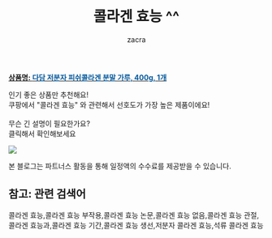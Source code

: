 ﻿---
layout: post
title:  "콜라겐 효능 ^^"
author: zacra
categories: [ 아이템 ]
tags: [콜라겐 효능,콜라겐 효능 부작용,콜라겐 효능 논문,콜라겐 효능 없음,콜라겐 효능 관절,콜라겐 효능과,콜라겐 효능 기간,콜라겐 효능 생선,저분자 콜라겐 효능,석류 콜라겐 효능]
image: https://static.coupangcdn.com/image/retail/images/76179195446011-76ca2887-f735-49c5-8d99-b6f9b2fa3fbb.jpg 
description: "쿠팡에서 콜라겐 효능 관련 키워드로 가장 고객 선호도가 높은 제품이랍니다."
rating: 4.5
---

<a href="https://link.coupang.com/re/AFFSDP?lptag=AF8407795&pageKey=1198596466&itemId=2182867460&vendorItemId=70180907213&traceid=V0-153-570e8354b747e9d4"><b>상품명: <font color='#01579B'>다담 저분자 피쉬콜라겐 분말 가루, 400g, 1개</font></b></a>

인기 좋은 상품만 추천해요!<br/>
쿠팡에서 "콜라겐 효능" 와 관련해서 선호도가 가장 높은 제품이에요!<br/><br/>
무슨 긴 설명이 필요한가요?  
클릭해서 확인해보세요


<a href="https://link.coupang.com/re/AFFSDP?lptag=AF8407795&pageKey=1198596466&itemId=2182867460&vendorItemId=70180907213&traceid=V0-153-570e8354b747e9d4"><img src="https://thumbnail8.coupangcdn.com/thumbnails/remote/q89/image/retail/images/1210534028863903-ff2ca8f2-1f48-4d0e-8908-fc8402211b1b.jpg"></a> 

본 블로그는 파트너스 활동을 통해 일정액의 수수료를 제공받을 수 있습니다.

## 참고: 관련 검색어    
콜라겐 효능,콜라겐 효능 부작용,콜라겐 효능 논문,콜라겐 효능 없음,콜라겐 효능 관절,콜라겐 효능과,콜라겐 효능 기간,콜라겐 효능 생선,저분자 콜라겐 효능,석류 콜라겐 효능